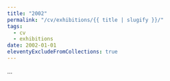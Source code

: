 ```yaml
---
title: "2002"
permalink: "/cv/exhibitions/{{ title | slugify }}/"
tags:
  - cv
  - exhibitions
date: 2002-01-01
eleventyExcludeFromCollections: true
---
```


...